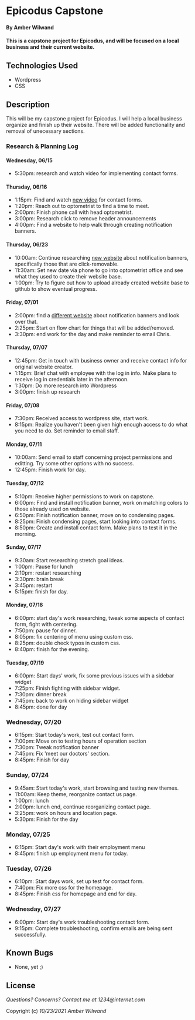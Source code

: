 # Epicodus Capstone

#### By **Amber Wilwand**

#### This is a capstone project for Epicodus, and will be focused on a local business and their current website.

## Technologies Used

- Wordpress
- CSS


## Description

This will be my capstone project for Epicodus. I will help a local business organize and finish up their website. There will be added functionality and removal of unecessary sections.

### Research & Planning Log

#### Wednesday, 06/15

- 5:30pm: research and watch video for implementing contact forms.

#### Thursday, 06/16

- 1:15pm: Find and watch [new video](https://www.youtube.com/watch?v=kZONy9DCOUY) for contact forms.
- 1:20pm: Reach out to optometrist to find a time to meet.
- 2:00pm: Finish phone call with head optometrist.
- 3:00pm: Research click to remove header announcements
- 4:00pm: Find a website to help walk through creating notification banners.

#### Thursday, 06/23
- 10:00am: Continue researching [new website](https://userguiding.com/blog/website-notification-banner/) about notification banners, specifically those that are click-removable.
- 11:30am: Set new date via phone to go into optometrist office and see what they used to create their website base.
- 1:00pm: Try to figure out how to upload already created website base to github to show eventual progress.

#### Friday, 07/01

- 2:00pm: find a [different website](https://www.convertflow.com/campaigns/website-notification-bars) about notification banners and look over that.
- 2:25pm: Start on flow chart for things that will be added/removed.
- 3:30pm: end work for the day and make reminder to email Chris.

#### Thursday, 07/07

- 12:45pm: Get in touch with business owner and receive contact info for original website creator.
- 1:15pm: Brief chat with employee with the log in info. Make plans to receive log in credentials later in the afternoon.
- 1:30pm: Do more research into Wordpress
- 3:00pm: finish up research

#### Friday, 07/08

- 7:30pm: Received access to wordpress site, start work.
- 8:15pm: Realize you haven't been given high enough access to do what you need to do. Set reminder to email staff.

#### Monday, 07/11

- 10:00am: Send email to staff concerning project permissions and editting. Try some other options with no success. 
- 12:45pm: Finish work for day.

#### Tuesday, 07/12

- 5:10pm: Receive higher permissions to work on capstone.
- 6:00pm: Find and install notification banner, work on matching colors to those already used on website.
- 6:50pm: Finish notification banner, move on to condensing pages.
- 8:25pm: Finish condensing pages, start looking into contact forms.
- 8:50pm: Create and install contact form. Make plans to test it in the morning.

#### Sunday, 07/17

- 9:30am: Start researching stretch goal ideas.
- 1:00pm: Pause for lunch
- 2:10pm: restart researching
- 3:30pm: brain break
- 3:45pm: restart
- 5:15pm: finish for day.

#### Monday, 07/18
- 6:00pm: start day's work researching, tweak some aspects of contact form, fight with centering.
- 7:50pm: pause for dinner.
- 8:05pm: fix centering of menu using custom css.
- 8:25pm: double check typos in custom css.
- 8:40pm: finish for the evening.

#### Tuesday, 07/19

- 6:00pm: Start days' work, fix some previous issues with a sidebar widget
- 7:25pm: Finish fighting with sidebar widget.
- 7:30pm: dinner break
- 7:45pm: back to work on hiding sidebar widget
- 8:45pm: done for day

### Wednesday, 07/20

- 6:15pm: Start today's work, test out contact form.
- 7:00pm: Move on to testing hours of operation section
- 7:30pm: Tweak notification banner
- 7:45pm: Fix 'meet our doctors' section.
- 8:45pm: Finish for day

### Sunday, 07/24

- 9:45am: Start today's work, start browsing and testing new themes.
- 11:00am: Keep theme, reorganize contact us page.
- 1:00pm: lunch
- 2:00pm: lunch end, continue reorganizing contact page.
- 3:25pm: work on hours and location page.
- 5:30pm: Finish for the day 

### Monday, 07/25

- 6:15pm: Start day's work with their employment menu
- 8:45pm: finish up employment menu for today.

### Tuesday, 07/26

- 6:10pm: Start days work, set up test for contact form.
- 7:40pm: Fix more css for the homepage.
- 8:45pm: Finish css for homepage and end for day.

### Wednesday, 07/27

- 6:00pm: Start day's work troubleshooting contact form.
- 9:15pm: Complete troubleshooting, confirm emails are being sent successfully. 
## Known Bugs

- None, yet ;)

## License

_Questions? Concerns? Contact me at 1234@internet.com_

Copyright (c) _10/23/2021_ _Amber Wilwand_
